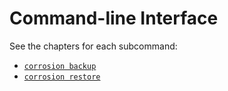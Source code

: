 # Command-line Interface

See the chapters for each subcommand:
- [`corrosion backup`](backup.md)
- [`corrosion restore`](restore.md)
